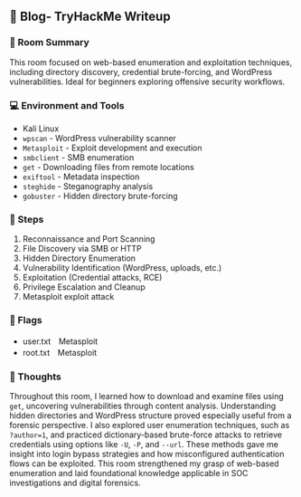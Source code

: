 ## 🔐 Blog- TryHackMe Writeup

### 🧠 Room Summary
This room focused on web-based enumeration and exploitation techniques, including directory discovery, credential brute-forcing, and WordPress vulnerabilities.
Ideal for beginners exploring offensive security workflows.

### 💻 Environment and Tools
- Kali Linux
- `wpscan` - WordPress vulnerability scanner  
- `Metasploit` - Exploit development and execution  
- `smbclient` - SMB enumeration  
- `get` - Downloading files from remote locations  
- `exiftool` - Metadata inspection  
- `steghide` - Steganography analysis  
- `gobuster` - Hidden directory brute-forcing
  
### 🚀 Steps
1. Reconnaissance and Port Scanning  
2. File Discovery via SMB or HTTP  
3. Hidden Directory Enumeration  
4. Vulnerability Identification (WordPress, uploads, etc.)  
5. Exploitation (Credential attacks, RCE)  
6. Privilege Escalation and Cleanup
7. Metasploit exploit attack

### 🏁 Flags
- user.txt　Metasploit
- root.txt　Metasploit

### 💬 Thoughts
Throughout this room, I learned how to download and examine files using `get`, uncovering vulnerabilities through content analysis. Understanding hidden directories and WordPress structure proved especially useful from a forensic perspective.
I also explored user enumeration techniques, such as `?author=1`, and practiced dictionary-based brute-force attacks to retrieve credentials using options like `-U`, `-P`, and `--url`. These methods gave me insight into login bypass strategies and how misconfigured authentication flows can be exploited.
This room strengthened my grasp of web-based enumeration and laid foundational knowledge applicable in SOC investigations and digital forensics.

